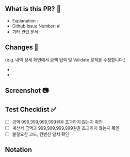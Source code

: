## What is this PR? 📄

- Explanation : 
- Github Issue Number: # 
- 기타 관련 문서 :

## Changes 📝

(e.g. 내역 상세 화면에서 금액 입력 및 Validate 로직을 수정합니다.)

- 
- 

## Screenshot 📷



## Test Checklist ✅

- [ ] 금액 999,999,999,999원을 초과하지 않는지 확인
- [ ] 계산서 금액과 999,999,999,999원을 초과하지 않는지 확인
- [ ] 불필요한 코드, 컨벤션 일치 확인

## Notation

